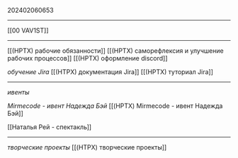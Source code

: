202402060653
***
[[00 VAV1ST]]
***
[[(HPTX) рабочие обязанности]]
[[(HPTX) саморефлексия и улучшение рабочих процессов]]
[[(HPTX) оформление discord]]

*обучение Jira*
[[(HTPX) документация Jira]]
[[(HPTX) туториал Jira]]

***
*ивенты*

*Mirmecode - ивент Надежда Бэй*
[[(HPTX) Mirmecode - ивент Надежда Бэй]]

[[Наталья Рей - спектакль]]

***
*творческие проекты*
[[(HTPX) творческие проекты]]